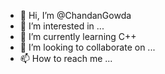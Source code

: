 - 👋 Hi, I’m @ChandanGowda
- 👀 I’m interested in ...
- 🌱 I’m currently learning C++ 
- 💞️ I’m looking to collaborate on ...
- 📫 How to reach me ...

<!---
ChandanGowdaTK/ChandanGowdaTK is a ✨ special ✨ repository because its `README.md` (this file) appears on your GitHub profile.
You can click the Preview link to take a look at your changes.
--->
